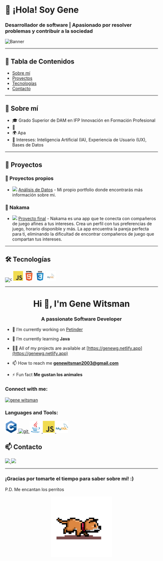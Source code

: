 # 👋 ¡Hola! Soy Gene

### Desarrollador de software | Apasionado por resolver problemas y contribuir a la sociedad


![Banner](https://github.com/GeneWG/GeneWG/tree/main/Assets/bannerew.png)

---

## 📑 Tabla de Contenidos
- [Sobre mí](#-sobre-mí)
- [Proyectos](#-proyectos)
- [Tecnologías](#-tecnologías)
- [Contacto](#-contacto)

---

## 🌟 Sobre mí
- 🎓 Grado Superior de DAM en IFP Innovación en Formación Profesional
- 📜 
- 🌍 Apa
- 🎨 Intereses: Inteligencia Artificial (IA), Experiencia de Usuario (UX), Bases de Datos

---

## 📂 Proyectos

### 🚀 Proyectos propios
- <img src="https://github.com/GeneWG/GeneWG/tree/main/Assets/carpetitaverde.ico" width="16"> [Análisis de Datos](https://github.com/GeneWG/MiPortfolio) - Mi propio portfolio donde encontrarás más información sobre mi.

### 📜 Nakama
- <img src="https://github.com/GeneWG/GeneWG/tree/main/Assets/carpetitaverde.ico" width="16"> [Proyecto final](https://github.com/AlejoxVargas/Nakama-Android-App) - Nakama es una app que te conecta con compañeros de juego afines a tus intereses. Crea un perfil con tus preferencias de juego, horario disponible y más. La app encuentra la pareja perfecta para ti, eliminando la dificultad de encontrar compañeros de juego que compartan tus intereses.

---

## 🛠 Tecnologías
<p align="left">
<code><img height="32" src="https://cdn.iconscout.com/icon/free/png-512/c-programming-569564.png" alt="c"/></code>
<code><img height="32" src="https://raw.githubusercontent.com/github/explore/80688e429a7d4ef2fca1e82350fe8e3517d3494d/topics/javascript/javascript.png" alt="Javascript"/></code>
<code><img height="32" src="https://raw.githubusercontent.com/github/explore/80688e429a7d4ef2fca1e82350fe8e3517d3494d/topics/html/html.png" alt="HTML5"/></code>
<code><img height="32" src="https://raw.githubusercontent.com/github/explore/80688e429a7d4ef2fca1e82350fe8e3517d3494d/topics/css/css.png" alt="CSS"/></code>
<code><img height="32" src="https://raw.githubusercontent.com/github/explore/80688e429a7d4ef2fca1e82350fe8e3517d3494d/topics/mysql/mysql.png" alt="MySQL"/></code>
</p>

---

<h1 align="center">Hi 👋, I'm Gene Witsman</h1>
<h3 align="center">A passionate Software Developer</h3>

- 🔭 I’m currently working on [Petinder](https://petinder.online)

- 🌱 I’m currently learning **Java**

- 👨‍💻 All of my projects are available at [https://genewg.netlify.app](https://genewg.netlify.app)

- 📫 How to reach me **genewitsman2003@gmail.com**

- ⚡ Fun fact **Me gustan los animales**

<h3 align="left">Connect with me:</h3>
<p align="left">
<a href="https://linkedin.com/in/gene witsman" target="blank"><img align="center" src="https://raw.githubusercontent.com/rahuldkjain/github-profile-readme-generator/master/src/images/icons/Social/linked-in-alt.svg" alt="gene witsman" height="30" width="40" /></a>
</p>

<h3 align="left">Languages and Tools:</h3>
<p align="left"> <a href="https://www.w3schools.com/cpp/" target="_blank" rel="noreferrer"> <img src="https://raw.githubusercontent.com/devicons/devicon/master/icons/cplusplus/cplusplus-original.svg" alt="cplusplus" width="40" height="40"/> </a> <a href="https://git-scm.com/" target="_blank" rel="noreferrer"> <img src="https://www.vectorlogo.zone/logos/git-scm/git-scm-icon.svg" alt="git" width="40" height="40"/> </a> <a href="https://www.java.com" target="_blank" rel="noreferrer"> <img src="https://raw.githubusercontent.com/devicons/devicon/master/icons/java/java-original.svg" alt="java" width="40" height="40"/> </a> <a href="https://developer.mozilla.org/en-US/docs/Web/JavaScript" target="_blank" rel="noreferrer"> <img src="https://raw.githubusercontent.com/devicons/devicon/master/icons/javascript/javascript-original.svg" alt="javascript" width="40" height="40"/> </a> <a href="https://www.mysql.com/" target="_blank" rel="noreferrer"> <img src="https://raw.githubusercontent.com/devicons/devicon/master/icons/mysql/mysql-original-wordmark.svg" alt="mysql" width="40" height="40"/> </a> </p>

## 📫 Contacto
<p align="left">
  <a href="[https://linkedin.com/in/tu_perfil](https://www.linkedin.com/in/gene-witsman-garcía-0a814b286/)">
    <img src="https://img.shields.io/badge/LinkedIn-0A66C2?style=for-the-badge&logo=linkedin&logoColor=white" />
  </a>
  <a href="mailto:genewitsman2003@gmail.com">
    <img src="https://img.shields.io/badge/Email-D14836?style=for-the-badge&logo=gmail&logoColor=white" />
  </a>
</p>

---

### ¡Gracias por tomarte el tiempo para saber sobre mí! :)
P.D. Me encantan los perritos
<p align="center">
  <img src="https://github.com/carmenwi/carmenwi/blob/main/assets/doggiepng.png" width="200">
</p>
